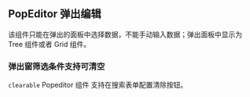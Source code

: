 <div class="demo-header">
<p class="overviewicon">
  <span class="wapi-tips-popeditor"/>
</p>

## PopEditor 弹出编辑

<nova-uxlink widget-name="Popeditor"></nova-uxlink>

该组件只能在弹出的面板中选择数据，不能手动输入数据；弹出面板中显示为 Tree 组件或者 Grid 组件。
</div>

### 弹出窗筛选条件支持可清空

`clearable` Popeditor 组件 支持在搜索表单配置清除按钮。

<nova-demo-view link="popeditor/clearable.vue"></nova-demo-view>

<br>
